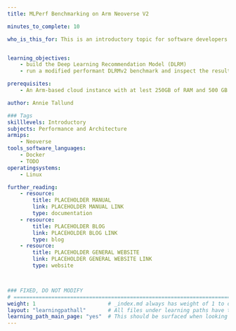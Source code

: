 ```yaml
---
title: MLPerf Benchmarking on Arm Neoverse V2

minutes_to_complete: 10

who_is_this_for: This is an introductory topic for software developers who want to set up a pipeline in the cloud for recommendation models. You will . Then, you’ll build and run the benchmark using MLPerf, analyzing key performance metrics along the way.


learning_objectives:
    - build the Deep Learning Recommendation Model (DLRM)
    - run a modified performant DLRMv2 benchmark and inspect the results

prerequisites:
    - An Arm-based cloud instance with at lest 250GB of RAM and 500 GB of disk space

author: Annie Tallund

### Tags
skilllevels: Introductory
subjects: Performance and Architecture
armips:
    - Neoverse
tools_software_languages:
    - Docker
    - TODO
operatingsystems:
    - Linux

further_reading:
    - resource:
        title: PLACEHOLDER MANUAL
        link: PLACEHOLDER MANUAL LINK
        type: documentation
    - resource:
        title: PLACEHOLDER BLOG
        link: PLACEHOLDER BLOG LINK
        type: blog
    - resource:
        title: PLACEHOLDER GENERAL WEBSITE
        link: PLACEHOLDER GENERAL WEBSITE LINK
        type: website



### FIXED, DO NOT MODIFY
# ================================================================================
weight: 1                       # _index.md always has weight of 1 to order correctly
layout: "learningpathall"       # All files under learning paths have this same wrapper
learning_path_main_page: "yes"  # This should be surfaced when looking for related content. Only set for _index.md of learning path content.
---
```

